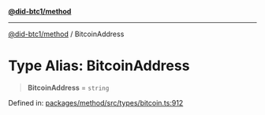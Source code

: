 [**@did-btc1/method**](../README.md)

***

[@did-btc1/method](../globals.md) / BitcoinAddress

# Type Alias: BitcoinAddress

> **BitcoinAddress** = `string`

Defined in: [packages/method/src/types/bitcoin.ts:912](https://github.com/dcdpr/did-btc1-js/blob/751aedd75738c26882a2149e644ae32b9e424707/packages/method/src/types/bitcoin.ts#L912)
